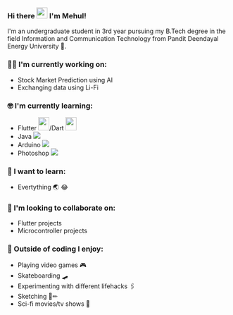 ### Hi there <img src="https://media.giphy.com/media/hvRJCLFzcasrR4ia7z/giphy.gif" width="25px"> I'm Mehul!

I'm an undergraduate student in 3rd year pursuing my B.Tech degree in the field Information and Communication Technology from Pandit Deendayal Energy University 🏫.


### :technologist: I'm currently working on:

- Stock Market Prediction using AI
- Exchanging data using Li-Fi

### :nerd_face: I'm currently learning:

- Flutter <img src="https://i.imgur.com/UtOObyQ.png" height="30" width="25">/Dart <img src="https://www.stickpng.com/img/icons-logos-emojis/tech-companies/dart-logo.png" height="30" width="25">
- Java <img src="https://github.com/mehulsudrik2310/mehulsudrik2310/tree/master/assets/java.png" height="auto" width="auto">
- Arduino <img src="https://github.com/mehulsudrik2310/mehulsudrik2310/tree/master/assets/arduino.png" height="auto" width="auto">
- Photoshop <img src="https://github.com/mehulsudrik2310/mehulsudrik2310/tree/master/assets/photoshop.png" height="auto" width="auto">

### :thinking: I want to learn:

- Evertything 🌏 😂

### 👯 I'm looking to collaborate on:

- Flutter projects
- Microcontroller projects

### 🧠 Outside of coding I enjoy:

- Playing video games 🎮
- Skateboarding 🛹
- Experimenting with different lifehacks 🖇
- Sketching 🔲✏
- Sci-fi movies/tv shows 🖖
